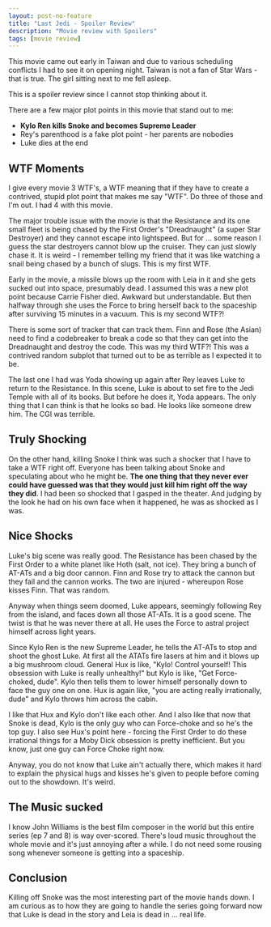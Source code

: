 ```yaml
---
layout: post-no-feature
title: "Last Jedi - Spoiler Review"
description: "Movie review with Spoilers"
tags: [movie review]
---
```


This movie came out early in Taiwan and due to various scheduling conflicts I had to see it on opening night. Taiwan is not a fan of Star Wars - that is true. The girl sitting next to me fell asleep. 

This is a spoiler review since I cannot stop thinking about it. 

There are a few major plot points in this movie that stand out to me: 

* **Kylo Ren kills Snoke and becomes Supreme Leader**
* Rey's parenthood is a fake plot point - her parents are nobodies 
* Luke dies at the end 

## WTF Moments

I give every movie 3 WTF's, a WTF meaning that if they have to create a contrived, stupid plot point that makes me say "WTF". Do three of those and I'm out. I had 4 with this movie. 

The major trouble issue with the movie is that the Resistance and its one small fleet is being chased by the First Order's "Dreadnaught" (a super Star Destroyer) and they cannot escape into lightspeed. But for ... some reason I guess the star destroyers cannot blow up the cruiser. They can just slowly chase it. It is weird - I remember telling my friend that it was like watching a snail being chased by a bunch of slugs. This is my first WTF. 

Early in the movie, a missile blows up the room with Leia in it and she gets sucked out into space, presumably dead. I assumed this was a new plot point because Carrie Fisher died. Awkward but understandable. But then halfway through she uses the Force to bring herself back to the spaceship after surviving 15 minutes in a vacuum. This is my second WTF?!

There is some sort of tracker that can track them. Finn and Rose (the Asian) need to find a codebreaker to break a code so that they can get into the Dreadnaught and destroy the code. This was my third WTF?! This was a contrived random subplot that turned out to be as terrible as I expected it to be.

The last one I had was Yoda showing up again after Rey leaves Luke to return to the Resistance. In this scene, Luke is about to set fire to the Jedi Temple with all of its books. But before he does it, Yoda appears. The only thing that I can think is that he looks so bad. He looks like someone drew him. The CGI was terrible. 

## Truly Shocking

On the other hand, killing Snoke I think was such a shocker that I have to take a WTF right off. Everyone has been talking about Snoke and speculating about who he might be. **The one thing that they never ever could have guessed was that they would just kill him right off the way they did**. I had been so shocked that I gasped in the theater. And judging by the look he had on his own face when it happened, he was as shocked as I was. 

## Nice Shocks

Luke's big scene was really good. The Resistance has been chased by the First Order to a white planet like Hoth (salt, not ice). They bring a bunch of AT-ATs and a big door cannon. Finn and Rose try to attack the cannon but they fail and the cannon works. The two are injured - whereupon Rose kisses Finn. That was random. 

Anyway when things seem doomed, Luke appears, seemingly following Rey from the island, and faces down all those AT-ATs. It is a good scene. The twist is that he was never there at all. He uses the Force to astral project himself across light years. 

Since Kylo Ren is the new Supreme Leader, he tells the AT-ATs to stop and shoot the ghost Luke. At first all the ATATs fire lasers at him and it blows up a big mushroom cloud. General Hux is like, "Kylo! Control yourself! This obsession with Luke is really unhealthy!" but Kylo is like, "Get Force-choked, dude". Kylo then tells them to lower himself personally down to face the guy one on one. Hux is again like, "you are acting really irrationally, dude" and Kylo throws him across the cabin.

I like that Hux and Kylo don't like each other. And I also like that now that Snoke is dead, Kylo is the only guy who can Force-choke and so he's the top guy. I also see Hux's point here - forcing the First Order to do these irrational things for a Moby Dick obsession is pretty inefficient. But you know, just one guy can Force Choke right now. 

Anyway, you do not know that Luke ain't actually there, which makes it hard to explain the physical hugs and kisses he's given to people before coming out to the showdown. It's weird. 

## The Music sucked

I know John Williams is the best film composer in the world but this entire series (ep 7 and 8) is way over-scored. There's loud music throughout the whole movie and it's just annoying after a while. I do not need some rousing song whenever someone is getting into a spaceship. 

## Conclusion

Killing off Snoke was the most interesting part of the movie hands down. I am curious as to how they are going to handle the series going forward now that Luke is dead in the story and Leia is dead in ... real life. 